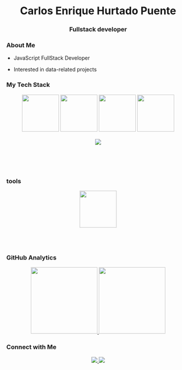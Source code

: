 <!-- ### ![hire-javascript-developer-banner](https://user-images.githubusercontent.com/66705822/100891556-211aa600-3498-11eb-84d7-7e9d43c8331c.jpg) -->
<h1 align="center">Carlos Enrique Hurtado Puente</h1>
<h3 align="center">Fullstack developer</h3>

<!-- <p align="left"> <img src="https://komarev.com/ghpvc/?username=luisignaciocc" alt="pydevsg" /> </p> -->

### &nbsp;About Me

- JavaScript  FullStack Developer

- Interested in data-related projects


<!--- - My [Resume](https://drive.google.com/uc?export=download&id=10XjheT_58denQCNHpyb-paLvoI9Kf0Z0) --->

### &nbsp;My Tech Stack
<p align="center">
  <img src="https://media3.giphy.com/media/ln7z2eWriiQAllfVcn/200w.webp" width="100">
  <!---<img src="https://i.giphy.com/media/LMt9638dO8dftAjtco/200.webp" width="100">--->
  <img src="https://i.giphy.com/media/eNAsjO55tPbgaor7ma/200w.webp" width="100">
  <img src="https://i.giphy.com/media/VgGthkhUvGgOit7Y9i/200.webp" width="100">
  <img src="https://i.giphy.com/media/KzJkzjggfGN5Py6nkT/200.webp" width="100">
  <br><br>
  <img src="https://camo.githubusercontent.com/936a08778c7e4885053d148c07bbd2339dfbdd80/68747470733a2f2f6665726f73732e6e65742f782f6e6f6465322e676966" />
  <br><br>
  <!--- 
    <img src="https://little.kylerconway.com/images/golang-what.gif" width="300">
    <img src="https://intro.rustbridge.com/img/ferris.gif" width="300"> 
   --->
</p>
<br><br>

### &nbsp;tools
<p align="center">
  <img src="https://i.giphy.com/media/IdyAQJVN2kVPNUrojM/200.webp" width="100">
</p>
<br><br>

### &nbsp;GitHub Analytics
  
<p align="center">
  <a href="https://github.com/kikeztw">
    <img height="180em" src="https://github-readme-stats.vercel.app/api?username=kikeztw&show_icons=true&theme=chartreuse-dark" />
    <img height="180em" src="https://github-readme-stats-eight-theta.vercel.app/api/top-langs/?username=kikeztw&theme=chartreuse-dark&layout=compact&exclude_lang=java+r" />
  </a>
</p>

### &nbsp;Connect with Me

<p align="center">
  <a target="_blank" href="https://www.linkedin.com/in/carlos-enrique-hurtado-puente-71573018b/">
    <img src="https://img.shields.io/badge/-Carlos%20Hurtado-0077B5?style=flat-square&logo=Linkedin&logoColor=white"/>
  </a>
  <a target="_blank" ref="mailto:kikeztw@gmail.com">
    <img src="https://img.shields.io/badge/-kikeztw@gmail.com-D14836?style=flat-square&logo=Gmail&logoColor=white"/>
 </a>
</p
